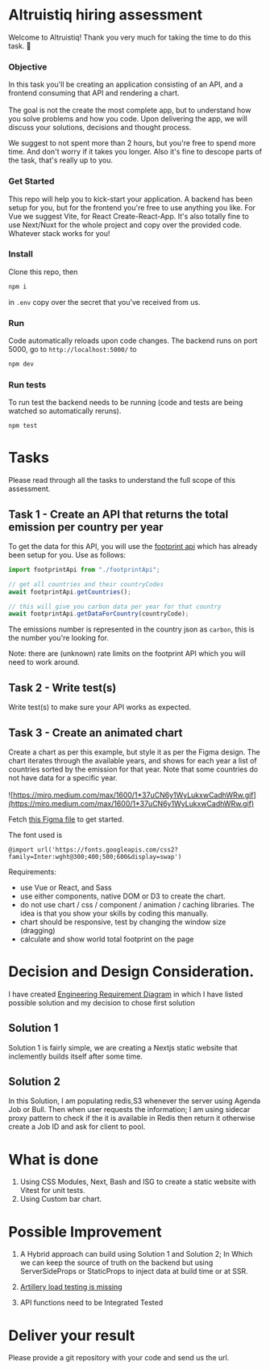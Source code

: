 # Altruistiq hiring assessment

Welcome to Altruistiq! Thank you very much for taking the time to do this task. 🙏

### Objective

In this task you'll be creating an application consisting of an API, and a frontend consuming that API and rendering a chart.<br/><br/>
The goal is not the create the most complete app, but to understand how you solve problems and how you code. Upon delivering the app, we will discuss your solutions, decisions and thought process.

We suggest to not spent more than 2 hours, but you're free to spend more time. And don't worry if it takes you longer.
Also it's fine to descope parts of the task, that's really up to you.

### Get Started

This repo will help you to kick-start your application. A backend has been setup for you, but for the frontend you're free to use anything you like. For Vue we suggest Vite, for React Create-React-App. It's also totally fine to use Next/Nuxt for the whole project and copy over the provided code. Whatever stack works for you!

### Install

Clone this repo, then

```bash
npm i
```

in `.env` copy over the secret that you've received from us.

### Run

Code automatically reloads upon code changes.
The backend runs on port 5000, go to `http://localhost:5000/` to

```bash
npm dev
```

### Run tests

To run test the backend needs to be running (code and tests are being watched so automatically reruns).

```
npm test
```

# Tasks

Please read through all the tasks to understand the full scope of this assessment.

## Task 1 - Create an API that returns the total emission per country per year

To get the data for this API, you will use the [footprint api](https://data.footprintnetwork.org/#/api) which has already
been setup for you. Use as follows:

```js
import footprintApi from "./footprintApi";

// get all countries and their countryCodes
await footprintApi.getCountries();

// this will give you carbon data per year for that country
await footprintApi.getDataForCountry(countryCode);
```

The emissions number is represented in the country json as `carbon`, this is the number you're looking for.

Note: there are (unknown) rate limits on the footprint API which you will need to work around.

## Task 2 - Write test(s)

Write test(s) to make sure your API works as expected.

## Task 3 - Create an animated chart

Create a chart as per this example, but style it as per the Figma design. The chart iterates through the available years, and shows for each year a list of countries sorted by the emission for that year. Note that some countries do not have data for a specific year.<br/><br/>
![https://miro.medium.com/max/1600/1*37uCN6y1WyLukxwCadhWRw.gif](https://miro.medium.com/max/1600/1*37uCN6y1WyLukxwCadhWRw.gif)

Fetch [this Figma file](https://www.figma.com/file/WJ1BvQzvFchIFxo67iIywi/Altruistiq-frontend-hiring-task) to get started.

The font used is

```
@import url('https://fonts.googleapis.com/css2?family=Inter:wght@300;400;500;600&display=swap')
```

Requirements:

- use Vue or React, and Sass
- use either components, native DOM or D3 to create the chart.
- do not use chart / css / component / animation / caching libraries. The idea is that you show your skills by coding this manually.
- chart should be responsive, test by changing the window size (dragging)
- calculate and show world total footprint on the page

# Decision and Design Consideration.

I have created [Engineering Requirement Diagram](https://miro.com/app/board/uXjVK40ckDA=/?share_link_id=210532589395) in which I have listed possible solution and my decision to chose first solution

## Solution 1

Solution 1 is fairly simple, we are creating a Nextjs static website that inclemently builds itself after some time.

## Solution 2

In this Solution, I am populating redis,S3 whenever the server using Agenda Job or Bull. Then when user requests the information; I am using sidecar proxy pattern to check if the it is available in Redis then return it otherwise create a Job ID and ask for client to pool.

# What is done

1. Using CSS Modules, Next, Bash and ISG to create a static website with Vitest for unit tests.
2. Using Custom bar chart.

# Possible Improvement

1. A Hybrid approach can build using Solution 1 and Solution 2; In Which we can keep the source of truth on the backend but using ServerSideProps or StaticProps to inject data at build time or at SSR.

2. [Artillery load testing is missing](https://www.artillery.io/)

3. API functions need to be Integrated Tested

# Deliver your result

Please provide a git repository with your code and send us the url.
